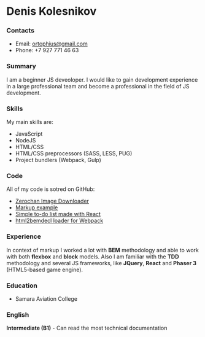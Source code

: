 # Denis Kolesnikov

### Contacts
- Email: ortophius@gmail.com
- Phone: +7 927 771 46 63


### Summary

I am a beginner JS deveoloper. I would like to gain development experience in a large professional team and become a professional in the field of JS development.

### Skills

My main skills are:

- JavaScript
- NodeJS
- HTML/CSS
- HTML/CSS preprocessors (SASS, LESS, PUG)
- Project bundlers (Webpack, Gulp)

### Code

All of my code is sotred on GitHub:

- [Zerochan Image Downloader](https://github.com/ortophius/zerochan)
- [Markup example](https://github.com/ortophius/web-stage)
- [Simple to-do list made with React](https://github.com/ortophius/todo)
- [html2bemdecl loader for Webpack](https://github.com/ortophius/html-webpack-example)

### Experience

In context of markup I worked a lot with **BEM** methodology and able to work with both **flexbox** and **block** models. Also I am familiar with the **TDD** methodology and several JS frameworks, like **JQuery**, **React** and **Phaser 3** (HTML5-based game engine).


### Education

- Samara Aviation College

### English

**Intermediate (B1)** - Can read the most technical documentation